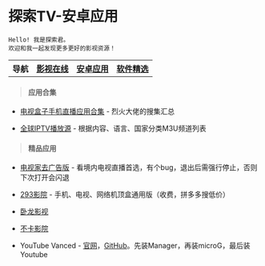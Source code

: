 # 探索TV-安卓应用

    Hello! 我是探索君。
    欢迎和我一起发现更多更好的影视资源！

<table>
<tr>
<th>导航</th>
<th><a href="index.html">影视在线</a></th>
<th><a href="app.html">安卓应用</a></th>
<th><a href="pcsoft.html">软件精选</a></th>
</tr>
</table>

> #### 应用合集

* [电视盒子手机直播应用合集](https://apphot.cc/27447.html) - 烈火大佬的搜集汇总

* [全球IPTV播放源](https://github.com/iptv-org/iptv) - 根据内容、语言、国家分类M3U频道列表<br>

> #### 精品应用

* [电视家去广告版](https://tywanji.lanzouo.com/iChxix3jikd) - 看境内电视直播首选，有个bug，退出后需强行停止，否则下次打开会闪退

* [293影院](http://www.293so.com) - 手机、电视、网络机顶盒通用版（收费，拼多多搜低价）

* [卧龙影视](https://www.wolong.tv)

* [不卡影院](https://buka6.app)

* YouTube Vanced - [官网](https://vancedapp.com/)，[GitHub](https://github.com/YTVanced/VancedManager)。先装Manager，再装microG，最后装Youtube
